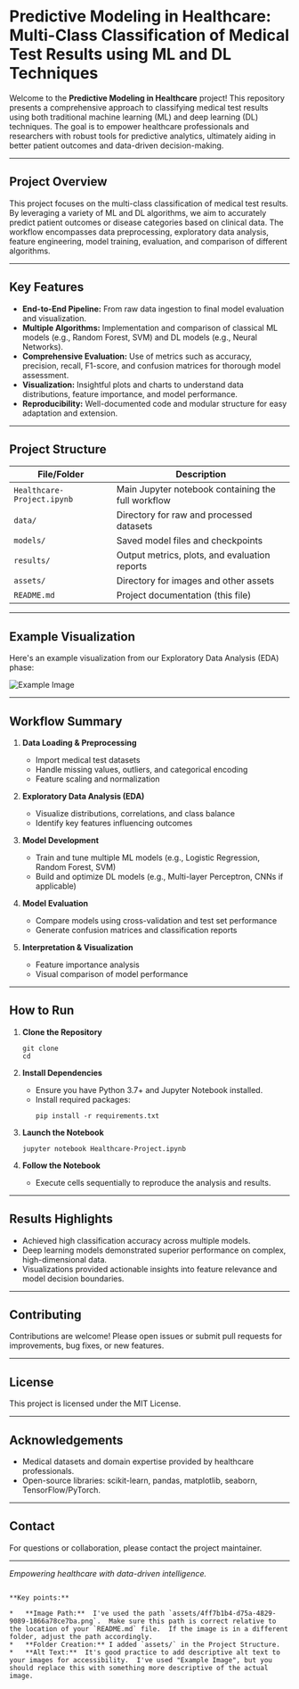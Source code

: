# Predictive Modeling in Healthcare: Multi-Class Classification of Medical Test Results using ML and DL Techniques

Welcome to the **Predictive Modeling in Healthcare** project! This repository presents a comprehensive approach to classifying medical test results using both traditional machine learning (ML) and deep learning (DL) techniques. The goal is to empower healthcare professionals and researchers with robust tools for predictive analytics, ultimately aiding in better patient outcomes and data-driven decision-making.

---

## **Project Overview**

This project focuses on the multi-class classification of medical test results. By leveraging a variety of ML and DL algorithms, we aim to accurately predict patient outcomes or disease categories based on clinical data. The workflow encompasses data preprocessing, exploratory data analysis, feature engineering, model training, evaluation, and comparison of different algorithms.

---

## **Key Features**

- **End-to-End Pipeline:** From raw data ingestion to final model evaluation and visualization.
- **Multiple Algorithms:** Implementation and comparison of classical ML models (e.g., Random Forest, SVM) and DL models (e.g., Neural Networks).
- **Comprehensive Evaluation:** Use of metrics such as accuracy, precision, recall, F1-score, and confusion matrices for thorough model assessment.
- **Visualization:** Insightful plots and charts to understand data distributions, feature importance, and model performance.
- **Reproducibility:** Well-documented code and modular structure for easy adaptation and extension.

---

## **Project Structure**

| File/Folder                | Description                                              |
|----------------------------|----------------------------------------------------------|
| `Healthcare-Project.ipynb` | Main Jupyter notebook containing the full workflow       |
| `data/`                    | Directory for raw and processed datasets                 |
| `models/`                  | Saved model files and checkpoints                        |
| `results/`                 | Output metrics, plots, and evaluation reports            |
| `assets/`                  | Directory for images and other assets                    |
| `README.md`                | Project documentation (this file)                        |

---

## **Example Visualization**

Here's an example visualization from our Exploratory Data Analysis (EDA) phase:

![Example Image](assets/4ff7b1b4-d75a-4829-9089-1866a78ce7ba.png)

---

## **Workflow Summary**

1. **Data Loading & Preprocessing**
   - Import medical test datasets
   - Handle missing values, outliers, and categorical encoding
   - Feature scaling and normalization

2. **Exploratory Data Analysis (EDA)**
   - Visualize distributions, correlations, and class balance
   - Identify key features influencing outcomes

3. **Model Development**
   - Train and tune multiple ML models (e.g., Logistic Regression, Random Forest, SVM)
   - Build and optimize DL models (e.g., Multi-layer Perceptron, CNNs if applicable)

4. **Model Evaluation**
   - Compare models using cross-validation and test set performance
   - Generate confusion matrices and classification reports

5. **Interpretation & Visualization**
   - Feature importance analysis
   - Visual comparison of model performance

---

## **How to Run**

1. **Clone the Repository**
   ```
   git clone 
   cd 
   ```

2. **Install Dependencies**
   - Ensure you have Python 3.7+ and Jupyter Notebook installed.
   - Install required packages:
     ```
     pip install -r requirements.txt
     ```

3. **Launch the Notebook**
   ```
   jupyter notebook Healthcare-Project.ipynb
   ```

4. **Follow the Notebook**
   - Execute cells sequentially to reproduce the analysis and results.

---

## **Results Highlights**

- Achieved high classification accuracy across multiple models.
- Deep learning models demonstrated superior performance on complex, high-dimensional data.
- Visualizations provided actionable insights into feature relevance and model decision boundaries.

---

## **Contributing**

Contributions are welcome! Please open issues or submit pull requests for improvements, bug fixes, or new features.

---

## **License**

This project is licensed under the MIT License.

---

## **Acknowledgements**

- Medical datasets and domain expertise provided by healthcare professionals.
- Open-source libraries: scikit-learn, pandas, matplotlib, seaborn, TensorFlow/PyTorch.

---

## **Contact**

For questions or collaboration, please contact the project maintainer.

---

*Empowering healthcare with data-driven intelligence.*
```

**Key points:**

*   **Image Path:**  I've used the path `assets/4ff7b1b4-d75a-4829-9089-1866a78ce7ba.png`.  Make sure this path is correct relative to the location of your `README.md` file.  If the image is in a different folder, adjust the path accordingly.
*   **Folder Creation:** I added `assets/` in the Project Structure.
*   **Alt Text:**  It's good practice to add descriptive alt text to your images for accessibility.  I've used "Example Image", but you should replace this with something more descriptive of the actual image.

